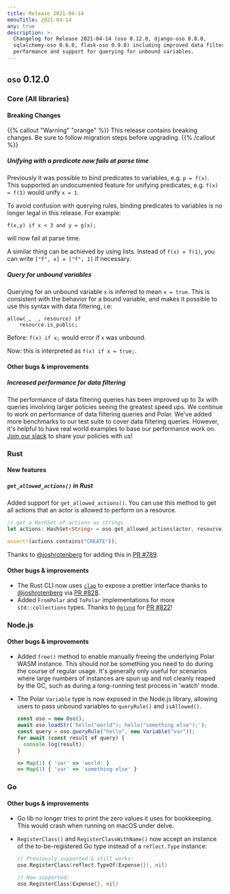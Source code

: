 ```yaml
---
title: Release 2021-04-14
menuTitle: 2021-04-14
any: true
description: >-
  Changelog for Release 2021-04-14 (oso 0.12.0, django-oso 0.8.0,
  sqlalchemy-oso 0.6.0, flask-oso 0.9.0) including improved data filtering
  performance and support for querying for unbound variables.
---
```


## `oso` 0.12.0

### Core (All libraries)

#### Breaking Changes

{{% callout "Warning" "orange" %}}
  This release contains breaking changes. Be sure to follow migration steps
  before upgrading.
{{% /callout %}}

##### Unifying with a predicate now fails at parse time

Previously it was possible to bind predicates to variables, e.g. `p = f(x)`.
This supported an undocumented feature for unifying predicates, e.g. `f(x) =
f(1)` would unify `x = 1`.

To avoid confusion with querying rules, binding predicates to variables is no
longer legal in this release. For example:

```polar
f(x,y) if x < 3 and y = g(x);
```

will now fail at parse time.

A similar thing can be achieved by using lists. Instead of `f(x) = f(1)`, you
can write `["f", x] = ["f", 1]` if necessary.

##### Query for unbound variables

Querying for an unbound variable `x` is inferred to mean `x = true`. This is
consistent with the behavior for a bound variable, and makes it possible to use
this syntax with data filtering, i.e:

```polar
allow(_, _, resource) if
    resource.is_public;
```

Before: `f(x) if x;` would error if `x` was unbound.

Now: this is interpreted as `f(x) if x = true;`.

#### Other bugs & improvements

##### Increased performance for data filtering

The performance of data filtering queries has been improved up to 3x with
queries involving larger policies seeing the greatest speed ups. We continue to
work on performance of data filtering queries and Polar. We've added more
benchmarks to our test suite to cover data filtering queries. However, it's
helpful to have real world examples to base our performance work on. [Join our
slack](https://join-slack.osohq.com) to share your policies with us!

### Rust

#### New features

##### `get_allowed_actions()` in Rust

Added support for `get_allowed_actions()`. You can use this method to get all
actions that an actor is allowed to perform on a resource.

```rust
// get a HashSet of actions as strings
let actions: HashSet<String> = oso.get_allowed_actions(actor, resource)?;

assert!(actions.contains("CREATE"));
```

Thanks to [@joshrotenberg](https://github.com/joshrotenberg) for adding this in
[PR #789](https://github.com/osohq/oso/pull/789).

#### Other bugs & improvements

- The Rust CLI now uses [`clap`](https://crates.io/crates/clap) to expose a
  prettier interface thanks to
  [@joshrotenberg](https://github.com/joshrotenberg) via [PR
  #828](https://github.com/osohq/oso/pull/828).
 - Added `FromPolar` and `ToPolar` implementations for more `std::collections`
   types. Thanks to [`@gjvnq`](https://github.com/gjvnq) for [PR
   #822](https://github.com/osohq/oso/pull/822)!

### Node.js

#### Other bugs & improvements

- Added `free()` method to enable manually freeing the underlying Polar WASM
  instance. This should *not* be something you need to do during the course of
  regular usage. It's generally only useful for scenarios where large numbers
  of instances are spun up and not cleanly reaped by the GC, such as during a
  long-running test process in 'watch' mode.

- The Polar `Variable` type is now exposed in the Node.js library, allowing
  users to pass unbound variables to `queryRule()` and `isAllowed()`.

    ```js
    const oso = new Oso();
    await oso.loadStr('hello("world"); hello("something else");');
    const query = oso.queryRule("hello", new Variable("var"));
    for await (const result of query) {
      console.log(result);
    }

    => Map(1) { 'var' => 'world' }
    => Map(1) { 'var' => 'something else' }
    ```

### Go

#### Other bugs & improvements

- Go lib no longer tries to print the zero values it uses for bookkeeping. This
  would crash when running on macOS under delve.
- `RegisterClass()` and `RegisterClassWithName()` now accept an instance of the
  to-be-registered Go type instead of a `reflect.Type` instance:

  ```go
  // Previously supported & still works:
  oso.RegisterClass(reflect.TypeOf(Expense{}), nil)

  // Now supported:
  oso.RegisterClass(Expense{}, nil)
  ```

